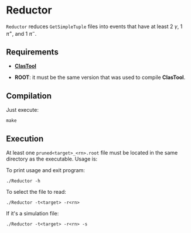 Reductor
========

`Reductor` reduces `GetSimpleTuple` files into events that have at least 2 $\gamma$, 1 $\pi^+$, and 1 $\pi^-$.

## Requirements

* [**ClasTool**](https://github.com/utfsm-eg2-data-analysis/clas_software)

* **ROOT**: it must be the same version that was used to compile **ClasTool**.

## Compilation

Just execute:

```
make
```

## Execution

At least one `pruned<target>_<rn>.root` file must be located in the same directory as the executable. Usage is:

To print usage and exit program:

```
./Reductor -h
```

To select the file to read:

```
./Reductor -t<target> -r<rn>
```

If it's a simulation file:

```
./Reductor -t<target> -r<rn> -s
```
